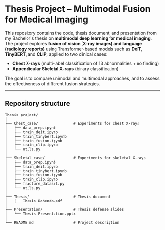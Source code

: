 # Thesis Project – Multimodal Fusion for Medical Imaging

This repository contains the code, thesis document, and presentation from my Bachelor's thesis on **multimodal deep learning for medical imaging**. 
The project explores **fusion of vision (X-ray images) and language (radiology reports)** using Transformer-based models such as **DeiT**, **TinyBERT**, and **CLIP**, applied to two clinical cases:

- **Chest X-rays** (multi-label classification of 13 abnormalities + no finding)  
- **Appendicular Skeletal X-rays** (binary classification)  

The goal is to compare unimodal and multimodal approaches, and to assess the effectiveness of different fusion strategies.

---

## Repository structure

```
Thesis-project/
│
├── Chest_case/                # Experiments for chest X-rays
│   ├── data_prep.ipynb
│   ├── train_deit.ipynb
│   ├── train_tinybert.ipynb
│   ├── train_fusion.ipynb
│   ├── train_clip.ipynb
│   └── utils.py
│
├── Skeletal_case/             # Experiments for skeletal X-rays
│   ├── data_prep.ipynb
│   ├── train_deit.ipynb
│   ├── train_tinybert.ipynb
│   ├── train_fusion.ipynb
│   ├── train_clip.ipynb
│   ├── fracture_dataset.py
│   └── utils.py
│
├── Thesis/                    # Thesis document
│   ├── Thesis Bahenda.pdf
│
├── Presentation/              # Thesis defense slides
│   └── Thesis Presentation.pptx
│
└── README.md                  # Project description

```
